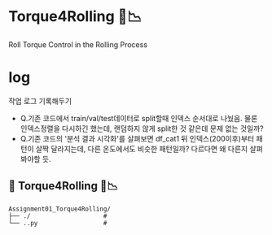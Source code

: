 # Torque4Rolling 🔩📉     
Roll Torque Control in the Rolling Process

# log
작업 로그 기록해두기   
- Q.기존 코드에서 train/val/test데이터로 split할때 인덱스 순서대로 나눴음. 물론 인덱스정렬을 다시하긴 했는데, 랜덤하지 않게 split한 것 같은데 문제 없는 것일까? 
- Q.기존 코드의 '분석 결과 시각화'를 살펴보면 df_cat1 뒤 인덱스(200이후)부터 패턴이 살짝 달라지는데, 다른 온도에서도 비슷한 패턴일까? 다르다면 왜 다른지 살펴봐야할 듯.


## 📁 Torque4Rolling 🔩📉  
```
Assignment01_Torque4Rolling/
├── ./                    # 
└── ..py                  # 
```
